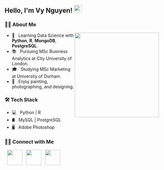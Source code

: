 ## Hello, I'm Vy Nguyen! <img src="https://raw.githubusercontent.com/MartinHeinz/MartinHeinz/master/wave.gif" width="25">

<h3> 👩‍💻 About Me </h3>

<img src="https://media.giphy.com/media/fzyOvQ7jJplVHhz895/giphy.gif" align="right" width="275" /></a>

- 🔭 &nbsp; Learning Data Science with **Python**, **R**, **MongoDB**, **PostgreSQL**.
- 📚 &nbsp; Pursuing MSc Business Analytics at City University of London.
- 🎓 &nbsp; Studying MSc Marketing at University of Durham.
- 🎨 &nbsp; Enjoy painting, photographing, and designing.

<h3> 🛠 Tech Stack</h3>

- 💻 &nbsp; Python | R
- 🛢 &nbsp; MySQL | PostgreSQL
- 🖥 &nbsp; Adobe Photoshop 

<h3> 🤝🏻 Connect with Me </h3>

<p align="left"> 
&nbsp; <a href="https://www.instagram.com/vy.ngtk/" target="_blank" rel="noopener noreferrer"><img src="https://img.icons8.com/plasticine/100/000000/instagram-new.png" width="50" /></a>  
&nbsp; <a href="https://www.linkedin.com/in/vythikhanhnguyen/" target="_blank" rel="noopener noreferrer"><img src="https://img.icons8.com/plasticine/100/000000/linkedin.png" width="50" /></a>
&nbsp; <a href="mailto:ngtkhanhvy@gmail.com" target="_blank" rel="noopener noreferrer"><img src="https://img.icons8.com/plasticine/100/000000/gmail.png"  width="50" /></a>
</p>
